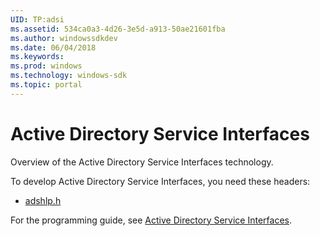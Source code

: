 ```yaml
---
UID: TP:adsi
ms.assetid: 534ca0a3-4d26-3e5d-a913-50ae21601fba
ms.author: windowssdkdev
ms.date: 06/04/2018
ms.keywords: 
ms.prod: windows
ms.technology: windows-sdk
ms.topic: portal
---
```


# Active Directory Service Interfaces



Overview of the Active Directory Service Interfaces technology.

To develop Active Directory Service Interfaces, you need these headers:

 * [adshlp.h](..\adshlp\index.md)

For the programming guide, see [Active Directory Service Interfaces](/windows/desktop/adsi).
